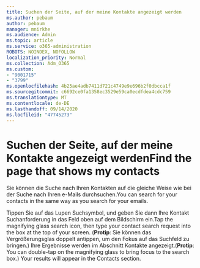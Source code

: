 ```yaml
---
title: Suchen der Seite, auf der meine Kontakte angezeigt werden
ms.author: pebaum
author: pebaum
manager: mnirkhe
ms.audience: Admin
ms.topic: article
ms.service: o365-administration
ROBOTS: NOINDEX, NOFOLLOW
localization_priority: Normal
ms.collection: Adm_O365
ms.custom:
- "9001715"
- "3799"
ms.openlocfilehash: 4b25ae4adb7411d721c4749e9e696b2f0dbcca1f
ms.sourcegitcommit: c6692ce0fa1358ec3529e59ca0ecdfdea4cdc759
ms.translationtype: MT
ms.contentlocale: de-DE
ms.lasthandoff: 09/14/2020
ms.locfileid: "47745273"
---
```

# <a name="find-the-page-that-shows-my-contacts"></a><span data-ttu-id="50f14-102">Suchen der Seite, auf der meine Kontakte angezeigt werden</span><span class="sxs-lookup"><span data-stu-id="50f14-102">Find the page that shows my contacts</span></span>

<span data-ttu-id="50f14-103">Sie können die Suche nach Ihren Kontakten auf die gleiche Weise wie bei der Suche nach Ihren e-Mails durchsuchen.</span><span class="sxs-lookup"><span data-stu-id="50f14-103">You can search for your contacts in the same way as you search for your emails.</span></span>
 
<span data-ttu-id="50f14-104">Tippen Sie auf das Lupen Suchsymbol, und geben Sie dann Ihre Kontakt Suchanforderung in das Feld oben auf dem Bildschirm ein.</span><span class="sxs-lookup"><span data-stu-id="50f14-104">Tap the magnifying glass search icon, then type your contact search request into the box at the top of your screen.</span></span> <span data-ttu-id="50f14-105">(**Protip**: Sie können das Vergrößerungsglas doppelt antippen, um den Fokus auf das Suchfeld zu bringen.) Ihre Ergebnisse werden im Abschnitt Kontakte angezeigt.</span><span class="sxs-lookup"><span data-stu-id="50f14-105">(**Protip**: You can double-tap on the magnifying glass to bring focus to the search box.) Your results will appear in the Contacts section.</span></span>
